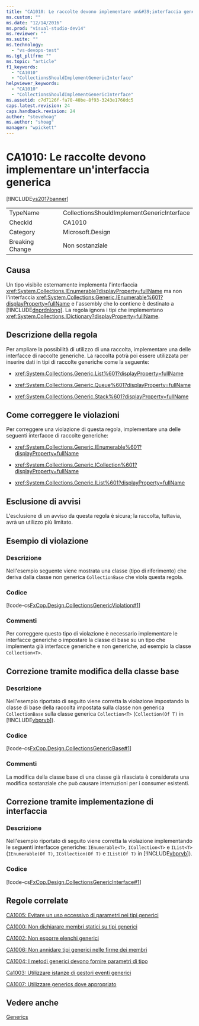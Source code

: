 ```yaml
---
title: "CA1010: Le raccolte devono implementare un&#39;interfaccia generica | Microsoft Docs"
ms.custom: ""
ms.date: "12/14/2016"
ms.prod: "visual-studio-dev14"
ms.reviewer: ""
ms.suite: ""
ms.technology: 
  - "vs-devops-test"
ms.tgt_pltfrm: ""
ms.topic: "article"
f1_keywords: 
  - "CA1010"
  - "CollectionsShouldImplementGenericInterface"
helpviewer_keywords: 
  - "CA1010"
  - "CollectionsShouldImplementGenericInterface"
ms.assetid: c7d7126f-fa70-40be-8f93-3243e1760dc5
caps.latest.revision: 24
caps.handback.revision: 24
author: "stevehoag"
ms.author: "shoag"
manager: "wpickett"
---
```

# CA1010: Le raccolte devono implementare un&#39;interfaccia generica
[!INCLUDE[vs2017banner](../code-quality/includes/vs2017banner.md)]

|||  
|-|-|  
|TypeName|CollectionsShouldImplementGenericInterface|  
|CheckId|CA1010|  
|Category|Microsoft.Design|  
|Breaking Change|Non sostanziale|  
  
## Causa  
 Un tipo visibile esternamente implementa l'interfaccia <xref:System.Collections.IEnumerable?displayProperty=fullName> ma non l'interfaccia <xref:System.Collections.Generic.IEnumerable%601?displayProperty=fullName> e l'assembly che lo contiene è destinato a [!INCLUDE[dnprdnlong](../code-quality/includes/dnprdnlong_md.md)].  La regola ignora i tipi che implementano <xref:System.Collections.IDictionary?displayProperty=fullName>.  
  
## Descrizione della regola  
 Per ampliare la possibilità di utilizzo di una raccolta, implementare una delle interfacce di raccolte generiche.  La raccolta potrà poi essere utilizzata per inserire dati in tipi di raccolte generiche come la seguente:  
  
-   <xref:System.Collections.Generic.List%601?displayProperty=fullName>  
  
-   <xref:System.Collections.Generic.Queue%601?displayProperty=fullName>  
  
-   <xref:System.Collections.Generic.Stack%601?displayProperty=fullName>  
  
## Come correggere le violazioni  
 Per correggere una violazione di questa regola, implementare una delle seguenti interfacce di raccolte generiche:  
  
-   <xref:System.Collections.Generic.IEnumerable%601?displayProperty=fullName>  
  
-   <xref:System.Collections.Generic.ICollection%601?displayProperty=fullName>  
  
-   <xref:System.Collections.Generic.IList%601?displayProperty=fullName>  
  
## Esclusione di avvisi  
 L'esclusione di un avviso da questa regola è sicura; la raccolta, tuttavia, avrà un utilizzo più limitato.  
  
## Esempio di violazione  
  
### Descrizione  
 Nell'esempio seguente viene mostrata una classe \(tipo di riferimento\) che deriva dalla classe non generica `CollectionBase` che viola questa regola.  
  
### Codice  
 [!code-cs[FxCop.Design.CollectionsGenericViolation#1](../code-quality/codesnippet/CSharp/ca1010-collections-should-implement-generic-interface_1.cs)]  
  
### Commenti  
 Per correggere questo tipo di violazione è necessario implementare le interfacce generiche o impostare la classe di base su un tipo che implementa già interfacce generiche e non generiche, ad esempio la classe `Collection<T>`.  
  
## Correzione tramite modifica della classe base  
  
### Descrizione  
 Nell'esempio riportato di seguito viene corretta la violazione impostando la classe di base della raccolta impostata sulla classe non generica `CollectionBase` sulla classe generica `Collection<T>` \(`Collection(Of T)` in [!INCLUDE[vbprvb](../code-quality/includes/vbprvb_md.md)]\).  
  
### Codice  
 [!code-cs[FxCop.Design.CollectionsGenericBase#1](../code-quality/codesnippet/CSharp/ca1010-collections-should-implement-generic-interface_2.cs)]  
  
### Commenti  
 La modifica della classe base di una classe già rilasciata è considerata una modifica sostanziale che può causare interruzioni per i consumer esistenti.  
  
## Correzione tramite implementazione di interfaccia  
  
### Descrizione  
 Nell'esempio riportato di seguito viene corretta la violazione implementando le seguenti interfacce generiche: `IEnumerable<T>`, `ICollection<T>` e `IList<T>` \(`IEnumerable(Of T)`, `ICollection(Of T)` e `IList(Of T)` in [!INCLUDE[vbprvb](../code-quality/includes/vbprvb_md.md)]\).  
  
### Codice  
 [!code-cs[FxCop.Design.CollectionsGenericInterface#1](../code-quality/codesnippet/CSharp/ca1010-collections-should-implement-generic-interface_3.cs)]  
  
## Regole correlate  
 [CA1005: Evitare un uso eccessivo di parametri nei tipi generici](../code-quality/ca1005-avoid-excessive-parameters-on-generic-types.md)  
  
 [CA1000: Non dichiarare membri statici su tipi generici](../code-quality/ca1000-do-not-declare-static-members-on-generic-types.md)  
  
 [CA1002: Non esporre elenchi generici](../code-quality/ca1002-do-not-expose-generic-lists.md)  
  
 [CA1006: Non annidare tipi generici nelle firme dei membri](../code-quality/ca1006-do-not-nest-generic-types-in-member-signatures.md)  
  
 [CA1004: I metodi generici devono fornire parametri di tipo](../code-quality/ca1004-generic-methods-should-provide-type-parameter.md)  
  
 [Ca1003: Utilizzare istanze di gestori eventi generici](../code-quality/ca1003-use-generic-event-handler-instances.md)  
  
 [CA1007: Utilizzare generics dove appropriato](../code-quality/ca1007-use-generics-where-appropriate.md)  
  
## Vedere anche  
 [Generics](/dotnet/csharp/programming-guide/generics/index)